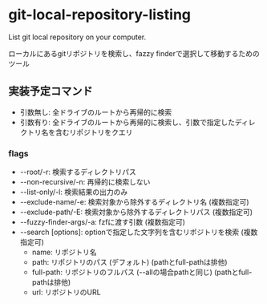 # git-local-repository-listing

List git local repository on your computer.

ローカルにあるgitリポジトリを検索し、fazzy finderで選択して移動するためのツール

## 実装予定コマンド

- 引数無し: 全ドライブのルートから再帰的に検索
- 引数有り: 全ドライブのルートから再帰的に検索し、引数で指定したディレクトリ名を含むリポジトリをクエリ

### flags

- --root/-r: 検索するディレクトリパス
- --non-recursive/-n: 再帰的に検索しない
- --list-only/-l: 検索結果の出力のみ
- --exclude-name/-e: 検索対象から除外するディレクトリ名 (複数指定可)
- --exclude-path/-E: 検索対象から除外するディレクトリパス (複数指定可)
- --fuzzy-finder-args/-a: fzfに渡す引数 (複数指定可)
- --search [options]: optionで指定した文字列を含むリポジトリを検索 (複数指定可)
  - name: リポジトリ名
  - path: リポジトリのパス (デフォルト) (pathとfull-pathは排他)
  - full-path: リポジトリのフルパス (--allの場合pathと同じ) (pathとfull-pathは排他)
  - url: リポジトリのURL
